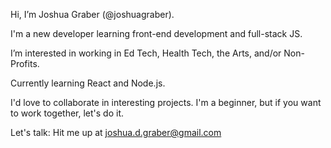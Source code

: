 Hi, I’m Joshua Graber (@joshuagraber). 

I'm a new developer learning front-end development and full-stack JS.

I’m interested in working in Ed Tech, Health Tech, the Arts, and/or Non-Profits.

Currently learning React and Node.js.

I'd love to collaborate in interesting projects. I'm a beginner, but if you want to work together, let's do it.

Let's talk: Hit me up at joshua.d.graber@gmail.com

